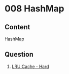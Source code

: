 # 008 HashMap

## Content

HashMap

## 

## Question

1. [LRU Cache - Hard](https://leetcode.com/problems/lru-cache/)
